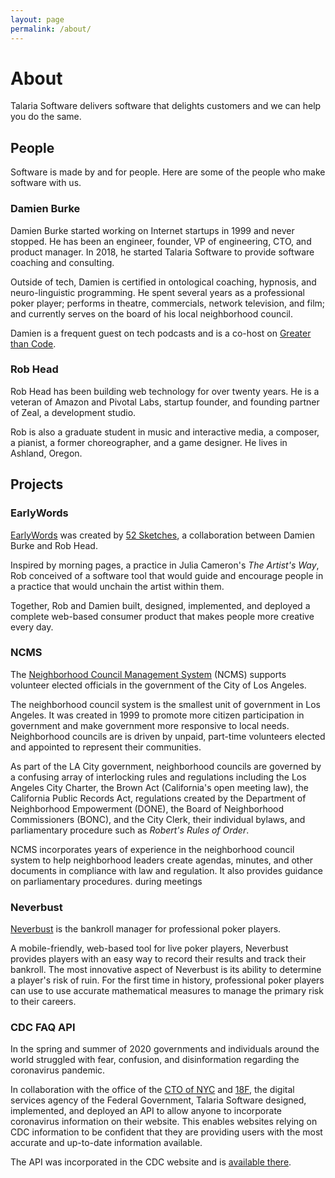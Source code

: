 ```yaml
---
layout: page
permalink: /about/
---
```


# About

Talaria Software delivers software
that delights customers
and we can help you
do the same.

## People

Software is made
by and for people.
Here are some
of the people
who make software
with us.

### Damien Burke

Damien Burke started working
on Internet startups
in 1999 
and never stopped.
He has been
an engineer, founder, VP of engineering, CTO, and product manager.
In 2018,
he started Talaria Software
to provide software coaching and consulting.

Outside of tech,
Damien is certified
in ontological coaching, hypnosis, and neuro-linguistic programming.
He spent several years
as a professional poker player;
performs in theatre, commercials, network television, and film;
and currently serves
on the board
of his local neighborhood council.

Damien is a frequent guest
on tech podcasts
and is a co-host
on [Greater than Code](https://www.greaterthancode.com/hosts/damien-burke).

### Rob Head

Rob Head has been
building web technology
for over twenty years.
He is a veteran
of Amazon and Pivotal Labs,
startup founder,
and founding partner
of Zeal,
a development studio.

Rob is also a graduate student
in music and interactive media,
a composer,
a pianist,
a former choreographer,
and a game designer.
He lives in Ashland, Oregon.

## Projects

### EarlyWords

[EarlyWords](https://earlywords.io) was created
by [52 Sketches](https://52sketches.com),
a collaboration
between Damien Burke and Rob Head.

Inspired by morning pages,
a practice
in Julia Cameron's _The Artist's Way_,
Rob conceived
of a software tool
that would guide and encourage people
in a practice
that would unchain
the artist within them.

Together,
Rob and Damien
built, designed, implemented, and deployed
a complete web-based consumer product
that makes people
more creative
every day.

### NCMS

The [Neighborhood Council Management System](https://ncmanager.org) (NCMS) supports
volunteer elected officials
in the government
of the City of Los Angeles.

The neighborhood council system is
the smallest unit of government
in Los Angeles.
It was created 
in 1999
to promote more citizen participation
in government
and make government
more responsive
to local needs.
Neighborhood councils are is driven
by unpaid, part-time volunteers
elected and appointed
to represent their communities.

As part
of the LA City government,
neighborhood councils are governed
by a confusing array
of interlocking rules and regulations
including
the Los Angeles City Charter,
the Brown Act (California's open meeting law),
the California Public Records Act,
regulations created by
the Department of Neighborhood Empowerment (DONE),
the Board of Neighborhood Commissioners (BONC),
and the City Clerk,
their individual bylaws,
and parliamentary procedure
such as
_Robert's Rules of Order_.

NCMS incorporates
years of experience
in the neighborhood council system
to help neighborhood leaders
create agendas, minutes, and other documents
in compliance with law and regulation.
It also provides guidance
on parliamentary procedures.
during meetings

### Neverbust

[Neverbust](https://neverbust.com) is
the bankroll manager
for professional poker players.

A mobile-friendly, web-based tool
for live poker players,
Neverbust provides players
with an easy way
to record their results
and track their bankroll.
The most innovative aspect
of Neverbust is its ability
to determine
a player's risk of ruin.
For the first time in history,
professional poker players can use
to use accurate mathematical measures
to manage the primary risk
to their careers.

### CDC FAQ API

In the spring and summer
of 2020
governments and individuals
around the world
struggled with fear, confusion, and disinformation
regarding the coronavirus pandemic.

In collaboration
with the office
of the [CTO of NYC](https://www.nyc.gov/assets/cto/) and [18F](https://18f.gsa.gov),
the digital services agency
of the Federal Government,
Talaria Software designed, implemented, and deployed an API
to allow anyone
to incorporate coronavirus information
on their website.
This enables websites
relying on CDC information
to be confident
that they are
providing users
with the most accurate and up-to-date
information available.

The API was incorporated
in the CDC website
and is [available there](https://faq.coronavirus.gov/api/).
